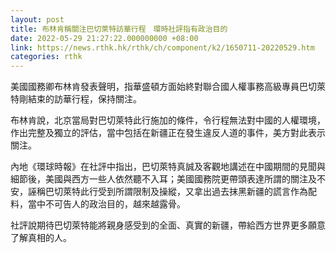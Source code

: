 ```yaml
---
layout: post
title: 布林肯稱關注巴切萊特訪華行程　環時社評指有政治目的
date: 2022-05-29 21:27:22.000000000 +08:00
link: https://news.rthk.hk/rthk/ch/component/k2/1650711-20220529.htm
categories: rthk
---
```


美國國務卿布林肯發表聲明，指華盛頓方面始終對聯合國人權事務高級專員巴切萊特剛結束的訪華行程，保持關注。

布林肯說，北京當局對巴切萊特此行施加的條件，令行程無法對中國的人權環境，作出完整及獨立的評估，當中包括在新疆正在發生違反人道的事件，美方對此表示關注。

內地《環球時報》在社評中指出，巴切萊特真誠及客觀地講述在中國期間的見聞與細節後，美國與西方一些人依然聽不入耳；美國國務院更帶頭表達所謂的關注及不安，誣稱巴切萊特此行受到所謂限制及操縱，又拿出過去抹黑新疆的謊言作為配料，當中不可告人的政治目的，越來越露骨。

社評說期待巴切萊特能將親身感受到的全面、真實的新疆，帶給西方世界更多願意了解真相的人。
